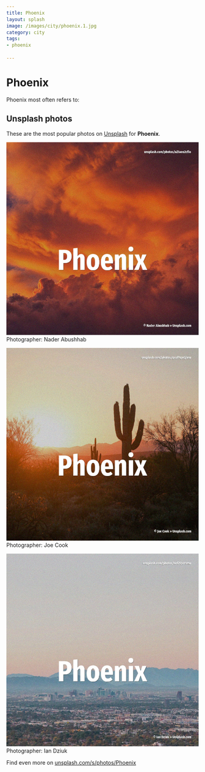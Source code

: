 ```yaml
---
title: Phoenix
layout: splash
image: /images/city/phoenix.1.jpg
category: city
tags:
- phoenix

---
```

# Phoenix

Phoenix most often refers to:    

 
## Unsplash photos
These are the most popular photos on [Unsplash](https://unsplash.com) for **Phoenix**.
 
![Phoenix](/images/city/phoenix.1.jpg)
Photographer:  Nader Abushhab
 
![Phoenix](/images/city/phoenix.2.jpg)
Photographer:  Joe Cook
 
![Phoenix](/images/city/phoenix.3.jpg)
Photographer:  Ian Dziuk
 
Find even more on [unsplash.com/s/photos/Phoenix](https://unsplash.com/s/photos/Phoenix)
 
